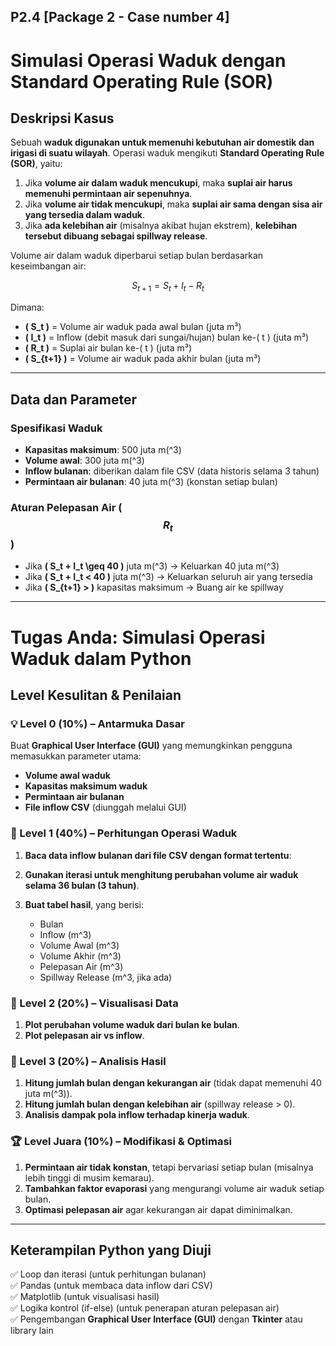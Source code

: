 ## P2.4 [Package 2 - Case number 4]
# Simulasi Operasi Waduk dengan Standard Operating Rule (SOR)

## Deskripsi Kasus
Sebuah **waduk digunakan untuk memenuhi kebutuhan air domestik dan irigasi di suatu wilayah**. Operasi waduk mengikuti **Standard Operating Rule (SOR)**, yaitu:

1. Jika **volume air dalam waduk mencukupi**, maka **suplai air harus memenuhi permintaan air sepenuhnya**.
2. Jika **volume air tidak mencukupi**, maka **suplai air sama dengan sisa air yang tersedia dalam waduk**.
3. Jika **ada kelebihan air** (misalnya akibat hujan ekstrem), **kelebihan tersebut dibuang sebagai spillway release**.

Volume air dalam waduk diperbarui setiap bulan berdasarkan keseimbangan air:

$$ S_{t+1} = S_t + I_t - R_t $$

Dimana:
- **\( S_t \)** = Volume air waduk pada awal bulan (juta m³)  
- **\( I_t \)** = Inflow (debit masuk dari sungai/hujan) bulan ke-\( t \) (juta m³)  
- **\( R_t \)** = Suplai air bulan ke-\( t \) (juta m³)  
- **\( S_{t+1} \)** = Volume air waduk pada akhir bulan (juta m³)  

---

## **Data dan Parameter**
### **Spesifikasi Waduk**
- **Kapasitas maksimum**: 500 juta m\(^3\)
- **Volume awal**: 300 juta m\(^3\)
- **Inflow bulanan**: diberikan dalam file CSV (data historis selama 3 tahun)
- **Permintaan air bulanan**: 40 juta m\(^3\) (konstan setiap bulan)

### **Aturan Pelepasan Air ($$ R_t $$)**
- Jika **\( S_t + I_t \geq 40 \)** juta m\(^3\) → Keluarkan 40 juta m\(^3\)
- Jika **\( S_t + I_t < 40 \)** juta m\(^3\) → Keluarkan seluruh air yang tersedia
- Jika **\( S_{t+1} > \)** kapasitas maksimum → Buang air ke spillway
---

# **Tugas Anda: Simulasi Operasi Waduk dalam Python**

## **Level Kesulitan & Penilaian**

### 💡 Level 0 (10%) – **Antarmuka Dasar**
Buat **Graphical User Interface (GUI)** yang memungkinkan pengguna memasukkan parameter utama:
- **Volume awal waduk**
- **Kapasitas maksimum waduk**
- **Permintaan air bulanan**
- **File inflow CSV** (diunggah melalui GUI)

### 🏅 Level 1 (40%) – **Perhitungan Operasi Waduk**
1. **Baca data inflow bulanan dari file CSV dengan format tertentu**:

2. **Gunakan iterasi untuk menghitung perubahan volume air waduk selama 36 bulan (3 tahun)**.
3. **Buat tabel hasil**, yang berisi:
   - Bulan
   - Inflow (m^3)
   - Volume Awal (m^3)
   - Volume Akhir (m^3)
   - Pelepasan Air (m^3)
   - Spillway Release (m^3, jika ada)

### 🏅 Level 2 (20%) – **Visualisasi Data**
1. **Plot perubahan volume waduk dari bulan ke bulan**.
2. **Plot pelepasan air vs inflow**.

### 🏅 Level 3 (20%) – **Analisis Hasil**
1. **Hitung jumlah bulan dengan kekurangan air** (tidak dapat memenuhi 40 juta m\(^3\)).
2. **Hitung jumlah bulan dengan kelebihan air** (spillway release > 0).
3. **Analisis dampak pola inflow terhadap kinerja waduk**.

### 🏆 Level Juara (10%) – **Modifikasi & Optimasi**
1. **Permintaan air tidak konstan**, tetapi bervariasi setiap bulan (misalnya lebih tinggi di musim kemarau).
2. **Tambahkan faktor evaporasi** yang mengurangi volume air waduk setiap bulan.
3. **Optimasi pelepasan air** agar kekurangan air dapat diminimalkan.

---

## **Keterampilan Python yang Diuji**
✅ Loop dan iterasi (untuk perhitungan bulanan)  
✅ Pandas (untuk membaca data inflow dari CSV)  
✅ Matplotlib (untuk visualisasi hasil)  
✅ Logika kontrol (if-else) (untuk penerapan aturan pelepasan air)  
✅ Pengembangan **Graphical User Interface (GUI)** dengan **Tkinter** atau library lain  
